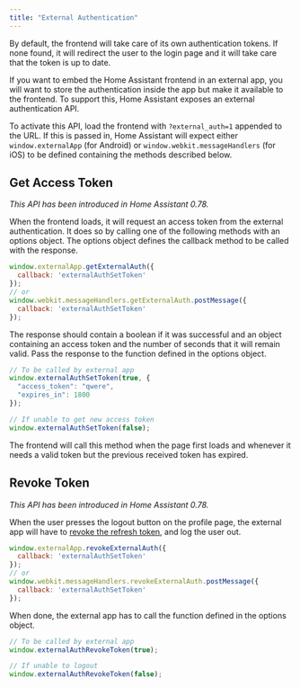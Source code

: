 ```yaml
---
title: "External Authentication"
---
```


By default, the frontend will take care of its own authentication tokens. If none found, it will redirect the user to the login page and it will take care that the token is up to date.

If you want to embed the Home Assistant frontend in an external app, you will want to store the authentication inside the app but make it available to the frontend. To support this, Home Assistant exposes an external authentication API.

To activate this API, load the frontend with `?external_auth=1` appended to the URL. If this is passed in, Home Assistant will expect either `window.externalApp` (for Android) or `window.webkit.messageHandlers` (for iOS) to be defined containing the methods described below.

## Get Access Token

*This API has been introduced in Home Assistant 0.78.*

When the frontend loads, it will request an access token from the external authentication. It does so by calling one of the following methods with an options object. The options object defines the callback method to be called with the response.

```js
window.externalApp.getExternalAuth({
  callback: 'externalAuthSetToken'
});
// or
window.webkit.messageHandlers.getExternalAuth.postMessage({
  callback: 'externalAuthSetToken'
});
```

The response should contain a boolean if it was successful and an object containing an access token and the number of seconds that it will remain valid. Pass the response to the function defined in the options object.

```js
// To be called by external app
window.externalAuthSetToken(true, {
  "access_token": "qwere",
  "expires_in": 1800
});

// If unable to get new access token
window.externalAuthSetToken(false);
```

The frontend will call this method when the page first loads and whenever it needs a valid token but the previous received token has expired.

## Revoke Token

*This API has been introduced in Home Assistant 0.78.*

When the user presses the logout button on the profile page, the external app will have to [revoke the refresh token](auth_api.md#revoking-a-refresh-token), and log the user out.

```js
window.externalApp.revokeExternalAuth({
  callback: 'externalAuthSetToken'
});
// or
window.webkit.messageHandlers.revokeExternalAuth.postMessage({
  callback: 'externalAuthSetToken'
});
```

When done, the external app has to call the function defined in the options object.

```js
// To be called by external app
window.externalAuthRevokeToken(true);

// If unable to logout
window.externalAuthRevokeToken(false);
```